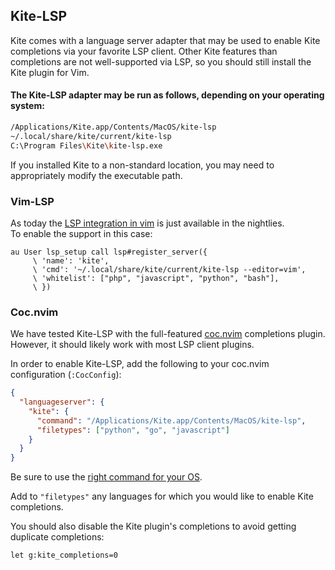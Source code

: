 ## Kite-LSP

Kite comes with a language server adapter that may be used to enable Kite
completions via your favorite LSP client.
Other Kite features than completions are not well-supported via LSP, so you
should still install the Kite plugin for Vim.

#### The Kite-LSP adapter may be run as follows, depending on your operating system:
```bash
/Applications/Kite.app/Contents/MacOS/kite-lsp
~/.local/share/kite/current/kite-lsp
C:\Program Files\Kite\kite-lsp.exe
```

If you installed Kite to a non-standard location, you may need to appropriately
modify the executable path.

### Vim-LSP

As today the [LSP integration in vim](https://github.com/prabirshrestha/vim-lsp) is just available in the nightlies.  
To enable the support in this case:

```
au User lsp_setup call lsp#register_server({
     \ 'name': 'kite',
     \ 'cmd': '~/.local/share/kite/current/kite-lsp --editor=vim',
     \ 'whitelist': ["php", "javascript", "python", "bash"],
     \ })
```

### Coc.nvim

We have tested Kite-LSP with the full-featured
[coc.nvim](https://github.com/neoclide/coc.nvim) completions plugin.
However, it should likely work with most LSP client plugins.

In order to enable Kite-LSP, add the following to your coc.nvim configuration
(`:CocConfig`):
```json
{
  "languageserver": {
    "kite": {
      "command": "/Applications/Kite.app/Contents/MacOS/kite-lsp",
      "filetypes": ["python", "go", "javascript"]
    }
  }
}
```
Be sure to use the [right command for your OS](https://github.com/kiteco/vim-plugin/blob/master/LSP.md#the-kite-lsp-adapter-may-be-run-as-follows-depending-on-your-operating-system).

Add to `"filetypes"` any languages for which you would like to enable Kite
completions.

You should also disable the Kite plugin's completions to avoid getting
duplicate completions:
```viml
let g:kite_completions=0
```
